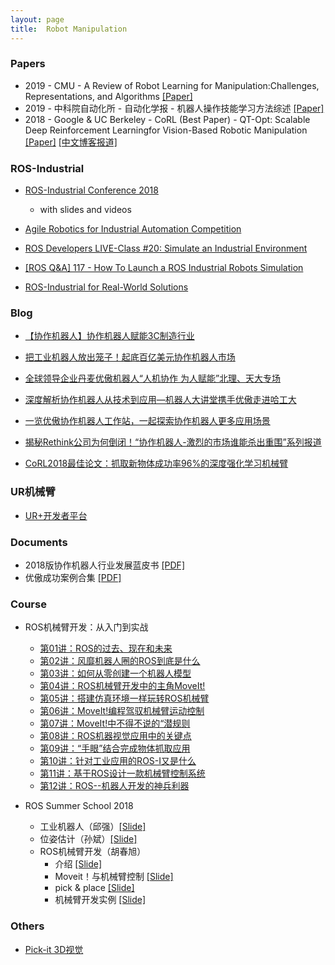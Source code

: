 ```yaml
---
layout: page
title:  Robot Manipulation
---
```


### Papers

- 2019 - CMU - A Review of Robot Learning for Manipulation:Challenges, Representations, and Algorithms [[Paper]](https://arxiv.org/pdf/1907.03146.pdf)
- 2019 - 中科院自动化所 - 自动化学报 - 机器人操作技能学习方法综述 [[Paper]](/robotics/data/2019-机器人操作技能学习方法综述.pdf)
- 2018 - Google & UC Berkeley - CoRL (Best Paper) - QT-Opt: Scalable Deep Reinforcement Learningfor Vision-Based Robotic Manipulation [[Paper]](https://arxiv.org/pdf/1806.10293.pdf) [[中文博客报道]](https://mp.weixin.qq.com/s/A4JZaRkx6Sxx7CdQRQaT4w)

### ROS-Industrial

- [ROS-Industrial Conference 2018](https://rosindustrial.org/events/2018/12/11/ros-industrial-conference-2018)
	- with slides and videos

- [Agile Robotics for Industrial Automation Competition](http://gazebosim.org/ariac)
- [ROS Developers LIVE-Class #20: Simulate an Industrial Environment](https://www.youtube.com/watch?v=i2QAsd8G0eE)
- [[ROS Q&A] 117 - How To Launch a ROS Industrial Robots Simulation](https://www.youtube.com/watch?v=fowYInH4e0c)

- [ROS-Industrial for Real-World Solutions](https://www.robotics.org/content-detail.cfm/Industrial-Robotics-Industry-Insights/ROS-Industrial-for-Real-World-Solutions/content_id/7919)

### Blog

- [【协作机器人】协作机器人赋能3C制造行业](http://www.zhuanzhi.ai/document/91d9569f9d136be37f9d0557cc0b3f11)
- [把工业机器人放出笼子！起底百亿美元协作机器人市场](http://www.zhuanzhi.ai/document/b56b4155a7d77b4bf075ad770c89028e)
- [全球领导企业丹麦优傲机器人“人机协作 为人赋能”北理、天大专场](http://www.zhuanzhi.ai/document/356fa2506dbe1384530a1444db1ea16a)
- [深度解析协作机器人从技术到应用—机器人大讲堂携手优傲走进哈工大](http://www.zhuanzhi.ai/document/bc942ffd18906484e851c869b0002ba6)
- [一览优傲协作机器人工作站，一起探索协作机器人更多应用场景](http://www.zhuanzhi.ai/document/172d779363e45f1b02e901854233f22f)
- [揭秘Rethink公司为何倒闭！“协作机器人-激烈的市场谁能杀出重围”系列报道](https://mp.weixin.qq.com/s?__biz=MzI5MzE0NDUzNQ==&mid=2650205171&idx=1&sn=811f5280fbff4ff0fde7011a9a189250&scene=21#wechat_redirect)

- [CoRL2018最佳论文：抓取新物体成功率96%的深度强化学习机械臂](https://mp.weixin.qq.com/s/A4JZaRkx6Sxx7CdQRQaT4w)

### UR机械臂

- [UR+开发者平台](https://www.universal-robots.com/zh/plus/developer/)

### Documents

- 2018版协作机器人行业发展蓝皮书 [[PDF]](/robotics/data/2018版协作机器人行业发展蓝皮书.pdf)
- 优傲成功案例合集 [[PDF]](https://www.universal-robots.cn/uploads/urrobot/userfiles/products/应用案例.pdf?utm_campaign=CN_2019_Email%20Campaign&utm_source=hs_automation&utm_medium=email&utm_content=74340021&_hsenc=p2ANqtz-8ry9d8PEvGd2zMl2rWvmmG376Z9Tr-ZQisk1wREtwN98aOoskQ_wEC-7kJ7L_luzDAZuirVCId8DNd1OcKjCMLV5zRUg&_hsmi=74340021)


### Course

- ROS机械臂开发：从入门到实战
	- [第01讲：ROS的过去、现在和未来](https://zhuanlan.zhihu.com/p/59864275)
	- [第02讲：风靡机器人圈的ROS到底是什么](https://zhuanlan.zhihu.com/p/59865069)
	- [第03讲：如何从零创建一个机器人模型](https://zhuanlan.zhihu.com/p/61015282)
	- [第04讲：ROS机械臂开发中的主角MoveIt!](https://zhuanlan.zhihu.com/p/61016868)
	- [第05讲：搭建仿真环境一样玩转ROS机械臂](https://zhuanlan.zhihu.com/p/61018121)
	- [第06讲：MoveIt!编程驾驭机械臂运动控制](https://zhuanlan.zhihu.com/p/61473166)
	- [第07讲：MoveIt!中不得不说的“潜规则](https://zhuanlan.zhihu.com/p/62009639)
	- [第08讲：ROS机器视觉应用中的关键点](https://zhuanlan.zhihu.com/p/63755939)
	- [第09讲：“手眼”结合完成物体抓取应用](https://zhuanlan.zhihu.com/p/63757762)
	- [第10讲：针对工业应用的ROS-I又是什么](https://zhuanlan.zhihu.com/p/63759713)
	- [第11讲：基于ROS设计一款机械臂控制系统](https://zhuanlan.zhihu.com/p/63760545)
	- [第12讲：ROS--机器人开发的神兵利器](https://zhuanlan.zhihu.com/p/63760974)

- ROS Summer School 2018
	- 工业机器人（邱强）[[Slide]](http://www.roseducation.org/ros2018/docs/邱强-工业机器人.pdf)
	- 位姿估计（孙斌）[[Slide]](http://www.roseducation.org/ros2018/docs/孙斌-位姿估计.pdf)
	- ROS机械臂开发（胡春旭）
		- 介绍 [[Slide]](http://www.roseducation.org/ros2018/docs/胡春旭-ROS机械臂开发_0.自我介绍.pdf)
		- Moveit！与机械臂控制 [[Slide]](http://www.roseducation.org/ros2018/docs/胡春旭-ROS机械臂开发_1.MoveIt!与机械臂控制.pdf)
		- pick & place [[Slide]](http://www.roseducation.org/ros2018/docs/胡春旭-ROS机械臂开发_2.机器视觉与物体抓取.pdf)
		- 机械臂开发实例 [[Slide]](http://www.roseducation.org/ros2018/docs/胡春旭-ROS机械臂开发_3.机械臂开发实例.pdf)


### Others

- [Pick-it 3D视觉](https://www.pickit3d.com/)


